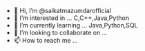 - 👋 Hi, I’m @saikatmazumdarofficial
- 👀 I’m interested in ... C,C++,Java,Python
- 🌱 I’m currently learning ... Java,Python,SQL
- 💞️ I’m looking to collaborate on ...
- 📫 How to reach me ...

<!---
saikatmazumdarofficial/saikatmazumdarofficial is a ✨ special ✨ repository because its `README.md` (this file) appears on your GitHub profile.
You can click the Preview link to take a look at your changes.
--->
